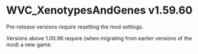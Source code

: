 # WVC_XenotypesAndGenes v1.59.60
 
Pre-release versions require resetting the mod settings.

Versions above 1.00.96 require (when migrating from earlier versions of the mod) a new game.